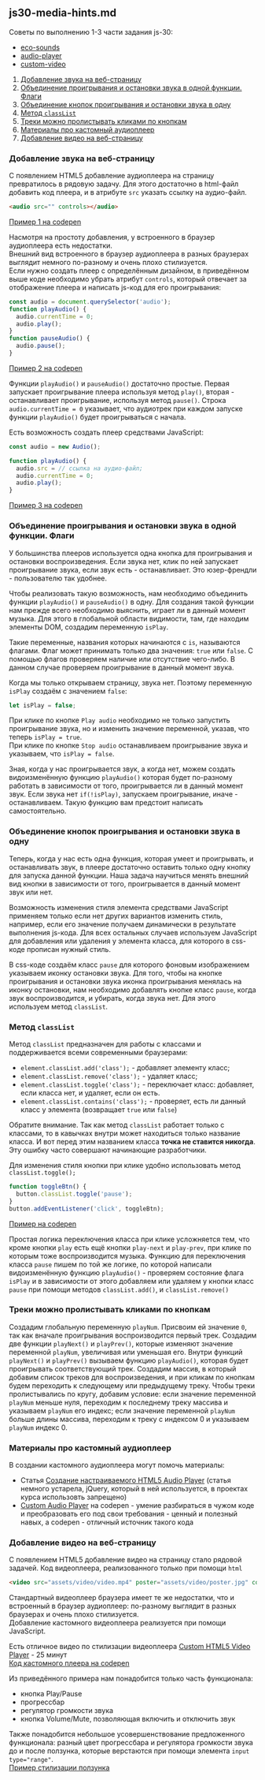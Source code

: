 ## js30-media-hints.md
Советы по выполнению 1-3 части задания js-30:
- [eco-sounds](js30-1.md)
- [audio-player](js30-2.md)
- [custom-video](js30-3.md)

1. [Добавление звука на веб-страницу](#добавление-звука-на-веб-страницу)
2. [Объединение проигрывания и остановки звука в одной функции. Флаги](#объединение-проигрывания-и-остановки-звука-в-одной-функции-флаги)
3. [Объединение кнопок проигрывания и остановки звука в одну](#объединение-кнопок-проигрывания-и-остановки-звука-в-одну)
4. [Метод `classList`](#метод-classlist)
5. [Треки можно пролистывать кликами по кнопкам](#треки-можно-пролистывать-кликами-по-кнопкам)
6. [Материалы про кастомный аудиоплеер](#материалы-про-кастомный-аудиоплеер)
7. [Добавление видео на веб-страницу](#добавление-видео-на-веб-страницу)


### Добавление звука на веб-страницу
С появлением HTML5 добавление аудиоплеера на страницу превратилось в рядовую задачу. Для этого достаточно в html-файл добавить код плеера, и в атрибуте `src` указать ссылку на аудио-файл.
```html
<audio src="" controls></audio>
```
[Пример 1 на codepen](https://codepen.io/irinainina/pen/poerqar)

Насмотря на простоту добавления, у встроенного в браузер аудиоплеера есть недостатки.  
Внешний вид встроенного в браузер аудиоплеера в разных браузерах выглядит немного по-разному и очень плохо стилизуется.  
Если нужно создать плеер с определённым дизайном, в приведённом выше коде необходимо убрать атрибут `controls`, который отвечает за отображение плеера и написать js-код для его проигрывания:  
```js
const audio = document.querySelector('audio');
function playAudio() {
  audio.currentTime = 0;
  audio.play();
}
function pauseAudio() {
  audio.pause();
}
```
[Пример 2 на codepen](https://codepen.io/irinainina/pen/RwoKVBW)

Функции `playAudio()` и `pauseAudio()` достаточно простые. Первая запускает проигрывание плеера используя метод `play()`, вторая - останавливает проигрывание, используя метод `pause()`. Строка `audio.currentTime = 0` указывает, что аудиотрек при каждом запуске функции `playAudio()` будет проигрываться с начала.

Есть возможность создать плеер средствами JavaScript:
```js
const audio = new Audio();

function playAudio() {
  audio.src = // ссылка на аудио-файл;
  audio.currentTime = 0;
  audio.play();
}
```
[Пример 3 на codepen](https://codepen.io/irinainina/pen/dyvzrNV)

### Объединение проигрывания и остановки звука в одной функции. Флаги
У большинства плееров используется одна кнопка для проигрывания и остановки воспроизведения. Если звука нет, клик по ней запускает проигрывание звука, если звук есть - останавливает. Это юзер-френдли - пользователю так удобнее. 

Чтобы реализовать такую возможность, нам необходимо объединить функции `playAudio()` и `pauseAudio()` в одну. Для создания такой функции нам прежде всего необходимо выяснить, играет ли в данный момент музыка. Для этого в глобальной области видимости, там, где находим элементы DOM, создадим переменную `isPlay`.

Такие переменные, названия которых начинаются с `is`, называются флагами. Флаг может принимать только два значения: `true` или `false`. С помощью флагов проверяем наличие или отсутствие чего-либо. В данном случае проверяем проигрывание в данный момент звука.

Когда мы только открываем страницу, звука нет. Поэтому переменную `isPlay` создаём с значением `false`:  
```js
let isPlay = false;
```  
При клике по кнопке `Play audio` необходимо не только запустить проигрывание звука, но и изменить значение переменной, указав, что теперь `isPlay = true`.  
При клике по кнопке `Stop audio` останавливаем проигрывание звука и указываем, что `isPlay = false`.

Зная, когда у нас проигрывается звук, а когда нет, можем создать видоизменённую функцию `playAudio()` которая будет по-разному работать в зависимости от того, проигрывается ли в данный момент звук. Если звука нет `if(!isPlay)`, запускаем проигрывание, иначе - останавливаем. Такую функцию вам предстоит написать самостоятельно.

### Объединение кнопок проигрывания и остановки звука в одну
Теперь, когда у нас есть одна функция, которая умеет и проигрывать, и останавливать звук, в плеере достаточно оставить только одну кнопку для запуска данной функции. Наша задача научиться менять внешний вид кнопки в зависимости от того, проигрывается в данный момент звук или нет.

Возможность изменения стиля элемента средствами JavaScript применяем только если нет других вариантов изменить стиль, например, если его значение получаем динамически в результате выполнения js-кода. Для всех остальных случаев используем JavaScript для добавления или удаления у элемента класса, для которого в css-коде прописан нужный стиль.

В css-коде создаём класс `pause` для которого фоновым изображением указываем иконку остановки звука. Для того, чтобы на кнопке проигрывания и остановки звука иконка проигрывания менялась на иконку остановки, нам необходимо добавлять кнопке класс `pause`, когда звук воспроизводится, и убирать, когда звука нет. Для этого используем метод `classList`.

### Метод `classList`
Метод `classList` предназначен для работы с классами и поддерживается всеми современными браузерами:
- `element.classList.add('class');` - добавляет элементу класс;
- `element.classList.remove('class');` - удаляет класс;
- `element.classList.toggle('class');` - переключает класс: добавляет, если класса нет, и удаляет, если он есть.
- `element.classList.contains('class');` - проверяет, есть ли данный класс у элемента (возвращает `true` или `false`)

Обратите внимание. Так как метод `classList` работает только с классами, то в кавычках внутри может находиться только название класса. И вот перед этим названием класса **точка не ставится никогда**. Эту ошибку часто совершают начинающие разработчики.

Для изменения стиля кнопки при клике удобно использовать метод `classList.toggle();`
```js
function toggleBtn() {
  button.classList.toggle('pause');
}
button.addEventListener('click', toggleBtn);
```
[Пример на codepen](https://codepen.io/irinainina/pen/NWpwdMe)

Простая логика переключения класса при клике усложняется тем, что кроме кнопки `play` есть ещё кнопки `play-next` и `play-prev`, при клике по которым тоже воспроизводится музыка. Функцию для переключения класса `pause` пишем по той же логике, по которой написали видоизменённую функцию `playAudio()` - проверяем состояние флага `isPlay` и в зависимости от этого добавляем или удаляем у кнопки класс `pause` при помощи методов `classList.add()`, и `classList.remove()`

### Треки можно пролистывать кликами по кнопкам
Создадим глобальную переменную `playNum`. Присвоим ей значение `0`, так как вначале проигрывания воспроизводится первый трек. Создадим две функции `playNext()` и `playPrev()`, которые изменяют значение переменной `playNum`, увеличивая или уменьшая его. Внутри функций `playNext()` и `playPrev()` вызываем функцию `playAudio()`, которая будет проигрывать соответствующий трек. Создадим массив, в который добавим список треков для воспроизведения, и при кликам по кнопкам будем переходить к следующему или предыдущему треку. Чтобы треки пролистывались по кругу, добавим условие: если значение переменной `playNum` меньше нуля, переходим к последнему треку массива и указываем `playNum` его индекс; если значение переменной `playNum` больше длины массива, переходим к треку с индексом 0 и указываем `playNum` индекс 0. 


### Материалы про кастомный аудиоплеер

В создании кастомного аудиоплеера могут помочь материалы:
- Статья [Создание настраиваемого HTML5 Audio Player](https://webdesign.tutsplus.com/ru/tutorials/create-a-customized-html5-audio-player--webdesign-7081) (статья немного устарела, jQuery, который в ней используется, в проектах курса использовть запрещено)
- [Custom Audio Player](https://codepen.io/EmNudge/pen/rRbLJQ) на codepen - умение разбираться в чужом коде и преобразовать его под свои требования - ценный и полезный навых, а codepen - отличный источник такого кода

### Добавление видео на веб-страницу

С появлением HTML5 добавление видео на страницу стало рядовой задачей. Код видеоплеера, реализованного только при помощи `html`  
```html
<video src="assets/video/video.mp4" poster="assets/video/poster.jpg" controls></video>
```  
Стандартный видеоплеер браузера имеет те же недостатки, что и встроенный в браузер аудиоплеер: по-разному выглядит в разных браузерах и очень плохо стилизуется.  
Добавление кастомного видеоплеера реализуется при помощи JavaScript.

Есть отличное видео по стилизации видеоплеера [Custom HTML5 Video Player](https://youtu.be/yx-HYerClEA) - 25 минут  
[Код кастомного плеера на codepen](https://codepen.io/antoinelouis/pen/VryabX)

Из приведённого примера нам понадобится только часть функционала: 
- кнопка Play/Pause
- прогрессбар
- регулятор громкости звука
- кнопка Volume/Mute, позволяющая включить и отключить звук

Также понадобится небольшое усовершенствование предложенного функционала: разный цвет прогрессбара и регулятора громкости звука до и после ползунка, которые верстаются при помощи элемента `input type="range"`.  
[Пример стилизации ползунка](https://codepen.io/irinainina/pen/wvJQWYR)
